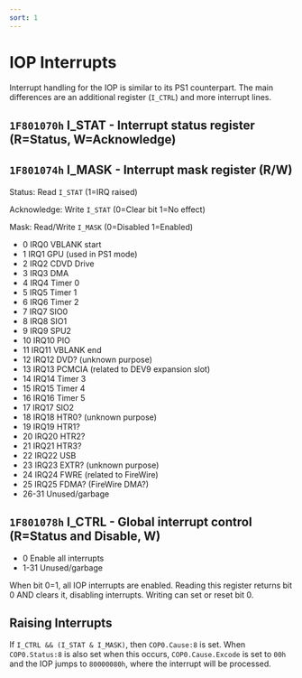 ```yaml
---
sort: 1
---
```


# IOP Interrupts

Interrupt handling for the IOP is similar to its PS1 counterpart. The main differences are an additional register (`I_CTRL`) and more interrupt lines.

## `1F801070h` I_STAT - Interrupt status register (R=Status, W=Acknowledge)

## `1F801074h` I_MASK - Interrupt mask register (R/W)

Status: Read `I_STAT` (1=IRQ raised)

Acknowledge: Write `I_STAT` (0=Clear bit 1=No effect)

Mask: Read/Write `I_MASK` (0=Disabled 1=Enabled)

- 0     IRQ0   VBLANK start
- 1     IRQ1   GPU (used in PS1 mode)
- 2     IRQ2   CDVD Drive
- 3     IRQ3   DMA
- 4     IRQ4   Timer 0
- 5     IRQ5   Timer 1
- 6     IRQ6   Timer 2
- 7     IRQ7   SIO0
- 8     IRQ8   SIO1
- 9     IRQ9   SPU2
- 10    IRQ10  PIO
- 11    IRQ11  VBLANK end
- 12    IRQ12  DVD? (unknown purpose)
- 13    IRQ13  PCMCIA (related to DEV9 expansion slot)
- 14    IRQ14  Timer 3
- 15    IRQ15  Timer 4
- 16    IRQ16  Timer 5
- 17    IRQ17  SIO2
- 18    IRQ18  HTR0? (unknown purpose)
- 19    IRQ19  HTR1?
- 20    IRQ20  HTR2?
- 21    IRQ21  HTR3?
- 22    IRQ22  USB
- 23    IRQ23  EXTR? (unknown purpose)
- 24    IRQ24  FWRE (related to FireWire)
- 25    IRQ25  FDMA? (FireWire DMA?)
- 26-31 Unused/garbage

## `1F801078h` I_CTRL - Global interrupt control (R=Status and Disable, W)
- 0     Enable all interrupts
- 1-31  Unused/garbage

When bit 0=1, all IOP interrupts are enabled. Reading this register returns bit 0 AND clears it, disabling interrupts. Writing can set or reset bit 0.

## Raising Interrupts
If `I_CTRL && (I_STAT & I_MASK)`, then `COP0.Cause:8` is set. When `COP0.Status:8` is also set when this occurs, `COP0.Cause.Excode` is set to `00h` and the IOP jumps to `80000080h`, where the interrupt will be processed.
